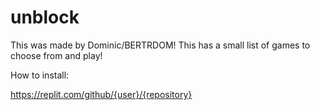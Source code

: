 # unblock

This was made by Dominic/BERTRDOM!
This has a small list of games to choose from and play!

How to install: 

https://replit.com/github/{user}/{repository}

